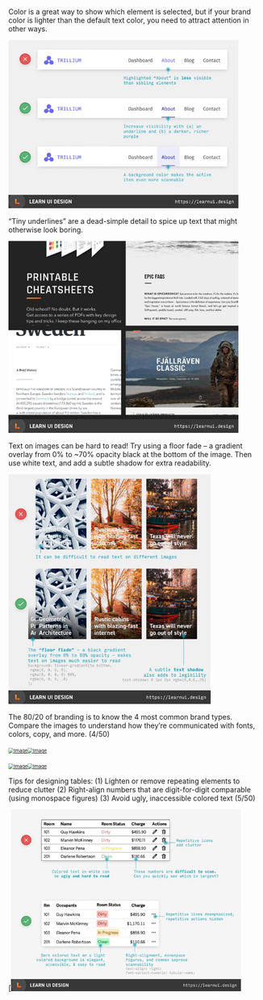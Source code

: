 Color is a great way to show which element is selected, but if your brand color is lighter than the default text color, you need to attract attention in other ways.

<img src="EnC-W12UYAAtbOH.jpg" alt="Image" style="zoom:67%;" />

“Tiny underlines” are a dead-simple detail to spice up text that might otherwise look boring.

<img src="EnC-qDqVEAAJ4xO.jpg" alt="Image" style="zoom:67%;" />

Text on images can be hard to read! Try using a floor fade – a gradient overlay from 0% to ~70% opacity black at the bottom of the image. Then use white text, and add a subtle shadow for extra readability.

<img src="EnI2XbhUcAEvQuj.jpg" alt="Image" style="zoom:67%;" />

The 80/20 of branding is to know the 4 most common brand types. Compare the images to understand how they’re communicated with fonts, colors, copy, and more. (4/50)

[<img src="https://pbs.twimg.com/media/EnNLV47VQAEsBpj?format=png&name=240x240" alt="Image" style="zoom:67%;" />](https://twitter.com/erikdkennedy/status/1329489390523932672/photo/1)[<img src="https://pbs.twimg.com/media/EnNLV48UcAA1Cnn?format=png&name=240x240" alt="Image" style="zoom:67%;" />](https://twitter.com/erikdkennedy/status/1329489390523932672/photo/3)

[<img src="https://pbs.twimg.com/media/EnNLV5FUcAA8FBd?format=png&name=240x240" alt="Image" style="zoom:67%;" />](https://twitter.com/erikdkennedy/status/1329489390523932672/photo/2)[<img src="https://pbs.twimg.com/media/EnNLV48VcAEAPUb?format=png&name=240x240" alt="Image" style="zoom:67%;" />](https://twitter.com/erikdkennedy/status/1329489390523932672/photo/4)



Tips for designing tables: (1) Lighten or remove repeating elements to reduce clutter (2) Right-align numbers that are digit-for-digit comparable (using monospace figures) (3) Avoid ugly, inaccessible colored text (5/50)

[<img src="EnQHk68UYAAjSI3.jpg" alt="Image" style="zoom:67%;" />

